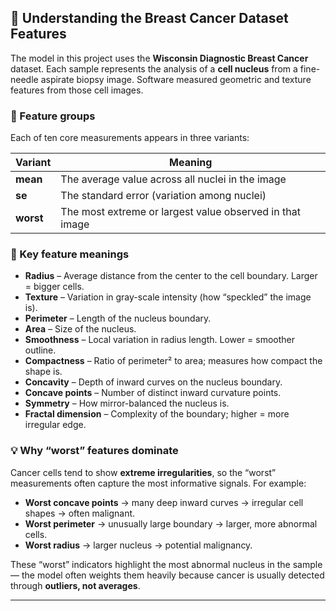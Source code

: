 ## 🧬 Understanding the Breast Cancer Dataset Features

The model in this project uses the **Wisconsin Diagnostic Breast Cancer** dataset.
Each sample represents the analysis of a **cell nucleus** from a fine-needle aspirate biopsy image.
Software measured geometric and texture features from those cell images.

### 🔢 Feature groups

Each of ten core measurements appears in three variants:

| Variant   | Meaning                                                  |
| --------- | -------------------------------------------------------- |
| **mean**  | The average value across all nuclei in the image         |
| **se**    | The standard error (variation among nuclei)              |
| **worst** | The most extreme or largest value observed in that image |

### 🧠 Key feature meanings

* **Radius** – Average distance from the center to the cell boundary. Larger = bigger cells.
* **Texture** – Variation in gray-scale intensity (how “speckled” the image is).
* **Perimeter** – Length of the nucleus boundary.
* **Area** – Size of the nucleus.
* **Smoothness** – Local variation in radius length. Lower = smoother outline.
* **Compactness** – Ratio of perimeter² to area; measures how compact the shape is.
* **Concavity** – Depth of inward curves on the nucleus boundary.
* **Concave points** – Number of distinct inward curvature points.
* **Symmetry** – How mirror-balanced the nucleus is.
* **Fractal dimension** – Complexity of the boundary; higher = more irregular edge.

### 💡 Why “worst” features dominate

Cancer cells tend to show **extreme irregularities**, so the “worst” measurements often capture the most informative signals.
For example:

* **Worst concave points** → many deep inward curves → irregular cell shapes → often malignant.
* **Worst perimeter** → unusually large boundary → larger, more abnormal cells.
* **Worst radius** → larger nucleus → potential malignancy.

These “worst” indicators highlight the most abnormal nucleus in the sample — the model often weights them heavily because cancer is usually detected through **outliers, not averages**.

---


